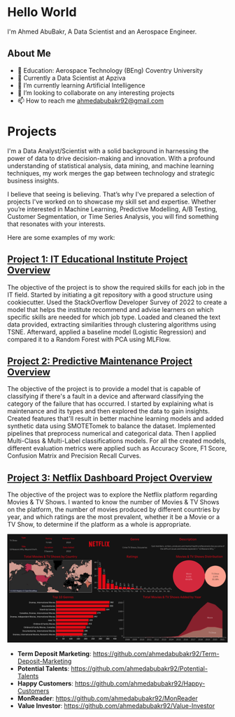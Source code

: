 # Hello World 

I'm Ahmed AbuBakr, A Data Scientist and an Aerospace Engineer. 

## About Me

- 📖 Education: Aerospace Technology (BEng) Coventry University
- 👀 Currently a Data Scientist at Apziva
- 🌱 I’m currently learning Artificial Intelligence
- 💞️ I’m looking to collaborate on any interesting projects
- 📫 How to reach me ahmedabubakr92@gmail.com

# Projects

I'm a Data Analyst/Scientist with a solid background in harnessing the power of data to drive decision-making and innovation. With a profound understanding of statistical analysis, data mining, and machine learning techniques, my work merges the gap between technology and strategic business insights.

I believe that seeing is believing. That’s why I've prepared a selection of projects I've worked on to showcase my skill set and expertise. Whether you’re interested in Machine Learning, Predictive Modelling, A/B Testing, Customer Segmentation, or Time Series Analysis, you will find something that resonates with your interests.

Here are some examples of my work:

## [Project 1: IT Educational Institute Project Overview](https://github.com/ahmedabubakr92/IT-Educational-Institute)

The objective of the project is to show the required skills for each job in the IT field. Started by initiating a git repository with a good structure using cookiecutter. Used the StackOverflow Developer Survey of 2022 to create a model that helps the institute recommend and advise learners on which specific skills are needed for which job type. Loaded and cleaned the text data provided, extracting similarities through clustering algorithms using TSNE. Afterward, applied a baseline model (Logistic Regression) and compared it to a Random Forest with PCA using MLFlow.
  
## [Project 2: Predictive Maintenance Project Overview](https://github.com/ahmedabubakr92/Predictive-Maintenance)

The objective of the project is to provide a model that is capable of classifying if there's a fault in a device and afterward classifying the category of the failure that has occurred. I started by explaining what is maintenance and its types and then explored the data to gain insights. Created features that'll result in better machine learning models and added synthetic data using SMOTETomek to balance the dataset. Implemented pipelines that preprocess numerical and categorical data. Then I applied Multi-Class & Multi-Label classifications models. For all the created models, different evaluation metrics were applied such as Accuracy Score, F1 Score, Confusion Matrix and Precision Recall Curves.

## [Project 3: Netflix Dashboard Project Overview](https://github.com/ahmedabubakr92/Netflix-Dashboard)

The objective of the project was to explore the Netflix platform regarding Movies & TV Shows. I wanted to know the number of Movies & TV Shows on the platform, the number of movies produced by different countries by year, and which ratings are the most prevalent, whether it be a Movie or a TV Show, to determine if the platform as a whole is appropriate. 

![Netflix](Netflix.png)


- __Term Deposit Marketing__: https://github.com/ahmedabubakr92/Term-Deposit-Marketing
- __Potential Talents__: https://github.com/ahmedabubakr92/Potential-Talents
- __Happy Customers__: https://github.com/ahmedabubakr92/Happy-Customers
- __MonReader__: https://github.com/ahmedabubakr92/MonReader
- __Value Investor__: https://github.com/ahmedabubakr92/Value-Investor

<!---
ahmedabubakr92/ahmedabubakr92 is a ✨ special ✨ repository because its `README.md` (this file) appears on your GitHub profile.
You can click the Preview link to take a look at your changes.
--->
